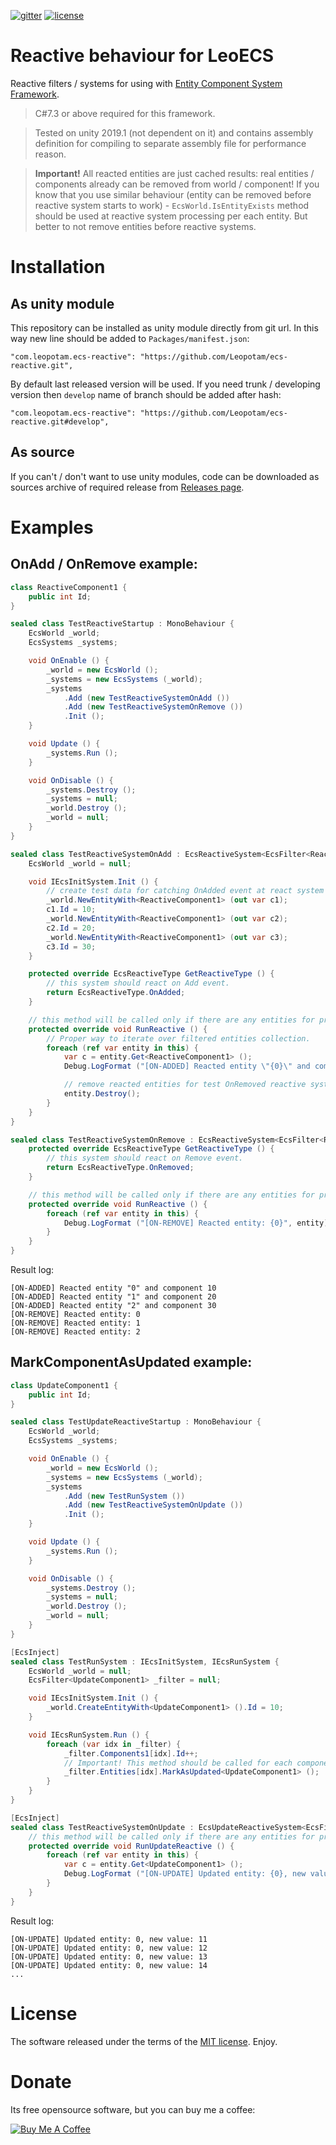 [![gitter](https://img.shields.io/gitter/room/leopotam/ecs.svg)](https://gitter.im/leopotam/ecs)
[![license](https://img.shields.io/github/license/Leopotam/ecs-reactive.svg)](https://github.com/Leopotam/ecs-reactive/blob/develop/LICENSE)
# Reactive behaviour for LeoECS
Reactive filters / systems for using with [Entity Component System Framework](https://github.com/Leopotam/ecs).

> C#7.3 or above required for this framework.

> Tested on unity 2019.1 (not dependent on it) and contains assembly definition for compiling to separate assembly file for performance reason.

> **Important!** All reacted entities are just cached results: real entities / components already can be removed from world / component! If you know that you use similar behaviour (entity can be removed before reactive system starts to work) - `EcsWorld.IsEntityExists` method should be used at reactive system processing per each entity. But better to not remove entities before reactive systems.

# Installation

## As unity module
This repository can be installed as unity module directly from git url. In this way new line should be added to `Packages/manifest.json`:
```
"com.leopotam.ecs-reactive": "https://github.com/Leopotam/ecs-reactive.git",
```
By default last released version will be used. If you need trunk / developing version then `develop` name of branch should be added after hash:
```
"com.leopotam.ecs-reactive": "https://github.com/Leopotam/ecs-reactive.git#develop",
```

## As source
If you can't / don't want to use unity modules, code can be downloaded as sources archive of required release from [Releases page](`https://github.com/Leopotam/ecs-reactive/releases`).


# Examples

## OnAdd / OnRemove example:
```csharp
class ReactiveComponent1 {
    public int Id;
}

sealed class TestReactiveStartup : MonoBehaviour {
    EcsWorld _world;
    EcsSystems _systems;

    void OnEnable () {
        _world = new EcsWorld ();
        _systems = new EcsSystems (_world);
        _systems
            .Add (new TestReactiveSystemOnAdd ())
            .Add (new TestReactiveSystemOnRemove ())
            .Init ();
    }

    void Update () {
        _systems.Run ();
    }

    void OnDisable () {
        _systems.Destroy ();
        _systems = null;
        _world.Destroy ();
        _world = null;
    }
}

sealed class TestReactiveSystemOnAdd : EcsReactiveSystem<EcsFilter<ReactiveComponent1>>, IEcsInitSystem {
    EcsWorld _world = null;

    void IEcsInitSystem.Init () {
        // create test data for catching OnAdded event at react system later.
        _world.NewEntityWith<ReactiveComponent1> (out var c1);
        c1.Id = 10;
        _world.NewEntityWith<ReactiveComponent1> (out var c2);
        c2.Id = 20;
        _world.NewEntityWith<ReactiveComponent1> (out var c3);
        c3.Id = 30;
    }

    protected override EcsReactiveType GetReactiveType () {
        // this system should react on Add event.
        return EcsReactiveType.OnAdded;
    }

    // this method will be called only if there are any entities for processing.
    protected override void RunReactive () {
        // Proper way to iterate over filtered entities collection.
        foreach (ref var entity in this) {
            var c = entity.Get<ReactiveComponent1> ();
            Debug.LogFormat ("[ON-ADDED] Reacted entity \"{0}\" and component {1}", entity, c.Id);

            // remove reacted entities for test OnRemoved reactive system.
            entity.Destroy();
        }
    }
}

sealed class TestReactiveSystemOnRemove : EcsReactiveSystem<EcsFilter<ReactiveComponent1>> {
    protected override EcsReactiveType GetReactiveType () {
        // this system should react on Remove event.
        return EcsReactiveType.OnRemoved;
    }

    // this method will be called only if there are any entities for processing.
    protected override void RunReactive () {
        foreach (ref var entity in this) {
            Debug.LogFormat ("[ON-REMOVE] Reacted entity: {0}", entity);
        }
    }
}
```

Result log:
```
[ON-ADDED] Reacted entity "0" and component 10
[ON-ADDED] Reacted entity "1" and component 20
[ON-ADDED] Reacted entity "2" and component 30
[ON-REMOVE] Reacted entity: 0
[ON-REMOVE] Reacted entity: 1
[ON-REMOVE] Reacted entity: 2
```

## MarkComponentAsUpdated example:
```csharp
class UpdateComponent1 {
    public int Id;
}

sealed class TestUpdateReactiveStartup : MonoBehaviour {
    EcsWorld _world;
    EcsSystems _systems;

    void OnEnable () {
        _world = new EcsWorld ();
        _systems = new EcsSystems (_world);
        _systems
            .Add (new TestRunSystem ())
            .Add (new TestReactiveSystemOnUpdate ())
            .Init ();
    }

    void Update () {
        _systems.Run ();
    }

    void OnDisable () {
        _systems.Destroy ();
        _systems = null;
        _world.Destroy ();
        _world = null;
    }
}

[EcsInject]
sealed class TestRunSystem : IEcsInitSystem, IEcsRunSystem {
    EcsWorld _world = null;
    EcsFilter<UpdateComponent1> _filter = null;

    void IEcsInitSystem.Init () {
        _world.CreateEntityWith<UpdateComponent1> ().Id = 10;
    }

    void IEcsRunSystem.Run () {
        foreach (var idx in _filter) {
            _filter.Components1[idx].Id++;
            // Important! This method should be called for each component for processing at EcsUpdateReactiveSystem.
            _filter.Entities[idx].MarkAsUpdated<UpdateComponent1> ();
        }
    }
}

[EcsInject]
sealed class TestReactiveSystemOnUpdate : EcsUpdateReactiveSystem<EcsFilter<UpdateComponent1>> {
    // this method will be called only if there are any entities for processing.
    protected override void RunUpdateReactive () {
        foreach (ref var entity in this) {
            var c = entity.Get<UpdateComponent1> ();
            Debug.LogFormat ("[ON-UPDATE] Updated entity: {0}, new value: {1}", entity, c.Id);
        }
    }
}
```

Result log:
```
[ON-UPDATE] Updated entity: 0, new value: 11
[ON-UPDATE] Updated entity: 0, new value: 12
[ON-UPDATE] Updated entity: 0, new value: 13
[ON-UPDATE] Updated entity: 0, new value: 14
...
```

# License
The software released under the terms of the [MIT license](./LICENSE.md). Enjoy.

# Donate
Its free opensource software, but you can buy me a coffee:

<a href="https://www.buymeacoffee.com/leopotam" target="_blank"><img src="https://www.buymeacoffee.com/assets/img/custom_images/yellow_img.png" alt="Buy Me A Coffee" style="height: auto !important;width: auto !important;" ></a>